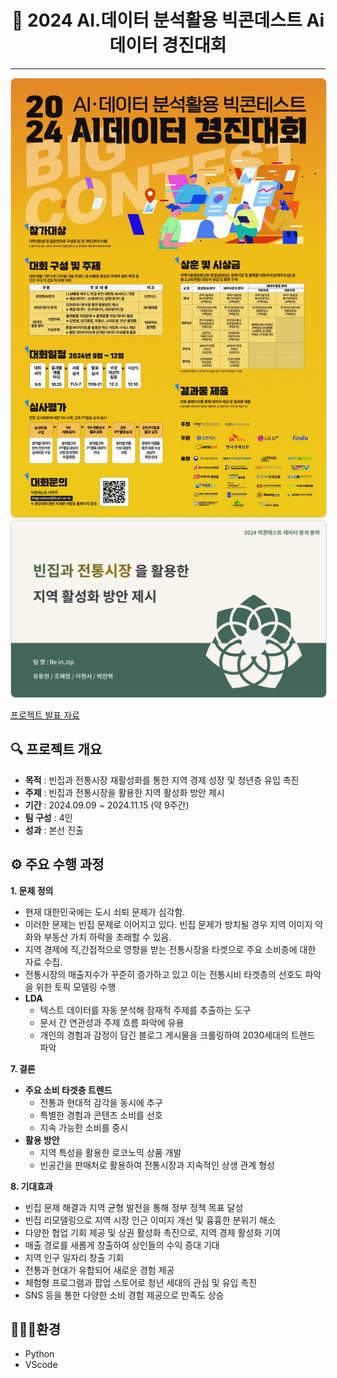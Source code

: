 <h1 style="text-align: center;">🏅 2024 AI.데이터 분석활용 빅콘데스트 Ai 데이터 경진대회</h1>
<hr>
<p style="text-align: center;">
    <img src="https://github.com/donghyun0518/bigconstest/blob/main/bigcontest.png" alt="Project Cover" style="width: 600px; border: 1px solid #c9d1d9; border-radius: 8px;">
    <a href="https://github.com/donghyun0518/bigconstest/blob/main/%EB%8D%B0%EC%9D%B4%ED%84%B0%EB%B6%84%EC%84%9D%EB%B6%84%EC%95%BC_Be%20in.zip%ED%8C%80_%EA%B2%B0%EA%B3%BC%EB%B3%B4%EA%B3%A0%EC%84%9C.pdf" target="_blank">
        <img src="https://github.com/donghyun0518/bigconstest/blob/main/%EB%B9%85%EC%BD%98%EB%B0%9C%ED%91%9C%ED%91%9C%EC%A7%80.png" alt="Project Cover" style="width: 1000px; border: 1px solid #c9d1d9; border-radius: 8px;">
    </a>
</p>

[프로젝트 발표 자료](https://github.com/donghyun0518/bigconstest/blob/main/%EB%8D%B0%EC%9D%B4%ED%84%B0%EB%B6%84%EC%84%9D%EB%B6%84%EC%95%BC_Be%20in.zip%ED%8C%80_%EA%B2%B0%EA%B3%BC%EB%B3%B4%EA%B3%A0%EC%84%9C.pdf)

## 🔍 프로젝트 개요
- **목적** : 빈집과 전통시장 재활성화를 통한 지역 경제 성장 및 청년층 유입 촉진
- **주제** : 빈집과 전통시장을 활용한 지역 활성화 방안 제시
- **기간** : 2024.09.09 ~ 2024.11.15 (약 9주간)
- **팀 구성** : 4인
- **성과** : 본선 진출

## ⚙️ 주요 수행 과정
**1. **문제 정의****
   - 현재 대한민국에는 도시 쇠퇴 문제가 심각함.
   - 이러한 문제는 빈집 문제로 이어지고 있다. 빈집 문제가 방치될 경우 지역 이미지 악화와 부동산 가치 하락을 초래할 수 있음.
   - 지역 경제에 직,간접적으로 영향을 받는 전통시장을 타겟으로 주요 소비층에 대한 자료 수집.
   - 전통시장의 매출지수가 꾸준히 증가하고 있고 이는 전통시비 타겟층의 선호도 파악을 위한 토픽 모델링 수행
   - **LDA**
     - 텍스트 데이터를 자동 분석해 잠재적 주제를 추출하는 도구
     - 문서 간 연관성과 주제 흐름 파악에 유용
     - 개인의 경험과 감정이 담긴 블로그 게시물을 크롤링하여 2030세대의 트렌드 파악
    
**7. 결론**
   - **주요 소비 타겟층 트렌드**
     - 전통과 현대적 감각을 동시에 추구
     - 특별한 경험과 콘텐츠 소비를 선호
     - 지속 가능한 소비를 중시
   - **활용 방안**
     - 지역 특성을 활용한 로코노믹 상품 개발
     - 빈공간을 판매처로 활용하여 전통시장과 지속적인 상생 관계 형성

**8. 기대효과**
   - 빈집 문제 해결과 지역 균형 발전을 통해 정부 정책 목표 달성
   - 빈집 리모델링으로 지역 시장 인근 이미지 개선 및 흉흉한 분위기 해소
   - 다양한 협업 기회 제공 및 상권 활성화 촉진으로, 지역 경제 활성화 기여
   - 매출 경로를 새롭게 창출하여 상인들의 수익 증대 기대
   - 지역 인구 일자리 창출 기회
   - 전통과 현대가 유합되어 새로운 경험 제공
   - 체험형 프로그램과 팝업 스토어로 청년 세대의 관심 및 유입 촉진
   - SNS 등을 통한 다양한 소비 경험 제공으로 만족도 상승


## 🧑🏻‍💻환경
- Python
- VScode

